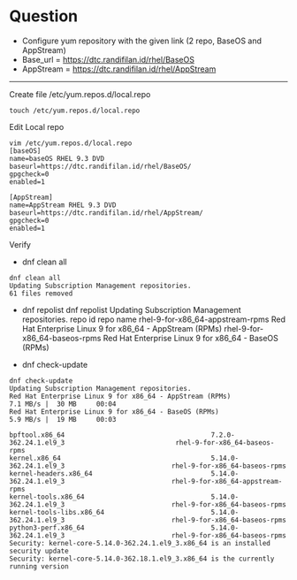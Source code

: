 # Question
- Configure yum repository with the given link (2 repo, BaseOS and AppStream)
- Base_url = https://dtc.randifilan.id/rhel/BaseOS
- AppStream = https://dtc.randifilan.id/rhel/AppStream
---

Create file /etc/yum.repos.d/local.repo
```
touch /etc/yum.repos.d/local.repo
```

Edit Local repo
```
vim /etc/yum.repos.d/local.repo
[baseOS]
name=baseOS RHEL 9.3 DVD
baseurl=https://dtc.randifilan.id/rhel/BaseOS/
gpgcheck=0
enabled=1

[AppStream]
name=AppStream RHEL 9.3 DVD
baseurl=https://dtc.randifilan.id/rhel/AppStream/
gpgcheck=0
enabled=1
```

Verify
- dnf clean all
```
dnf clean all
Updating Subscription Management repositories.
61 files removed
```

- dnf repolist
  dnf repolist
  Updating Subscription Management repositories.
  repo id                                             repo name
  rhel-9-for-x86_64-appstream-rpms                    Red Hat Enterprise Linux 9 for x86_64 - AppStream (RPMs)
  rhel-9-for-x86_64-baseos-rpms                       Red Hat Enterprise Linux 9 for x86_64 - BaseOS (RPMs)

- dnf check-update
```
dnf check-update
Updating Subscription Management repositories.
Red Hat Enterprise Linux 9 for x86_64 - AppStream (RPMs)                                           7.1 MB/s |  30 MB     00:04    
Red Hat Enterprise Linux 9 for x86_64 - BaseOS (RPMs)                                              5.9 MB/s |  19 MB     00:03    
  
bpftool.x86_64                                     7.2.0-362.24.1.el9_3                            rhel-9-for-x86_64-baseos-rpms   
kernel.x86_64                                      5.14.0-362.24.1.el9_3                           rhel-9-for-x86_64-baseos-rpms   
kernel-headers.x86_64                              5.14.0-362.24.1.el9_3                           rhel-9-for-x86_64-appstream-rpms
kernel-tools.x86_64                                5.14.0-362.24.1.el9_3                           rhel-9-for-x86_64-baseos-rpms   
kernel-tools-libs.x86_64                           5.14.0-362.24.1.el9_3                           rhel-9-for-x86_64-baseos-rpms   
python3-perf.x86_64                                5.14.0-362.24.1.el9_3                           rhel-9-for-x86_64-baseos-rpms   
Security: kernel-core-5.14.0-362.24.1.el9_3.x86_64 is an installed security update
Security: kernel-core-5.14.0-362.18.1.el9_3.x86_64 is the currently running version
```
